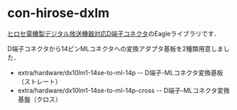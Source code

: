 # con-hirose-dxlm

[ヒロセ電機製デジタル放送機器対応D端子コネクタ](https://www.hirose.com/product/jp/download_file/key_name/DX%2ALM/category/Catalog/doc_file_id/49665/?file_category_id=4&item_id=129&is_series=1)のEagleライブラリです．

D端子コネクタから14ピンMLコネクタへの変換アダプタ基板を2種類用意しました．

* extra/hardware/dx10lm1-14se-to-ml-14p -- D端子-MLコネクタ変換基板（ストレート）
* extra/hardware/dx10lm1-14se-to-ml-14p-cross -- D端子-MLコネクタ変換基盤（クロス）
